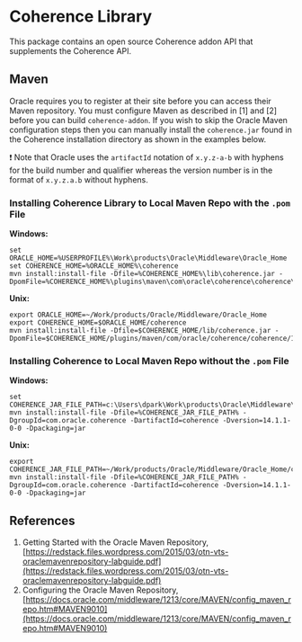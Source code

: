 # Coherence Library

This package contains an open source Coherence addon API that supplements the Coherence API.

## Maven

Oracle requires you to register at their site before you can access their Maven repository. You must configure Maven as described in [1] and [2] before you can build `coherence-addon`. If you wish to skip the Oracle Maven configuration steps then you can manually install the `coherence.jar` found in the Coherence installation directory as shown in the examples below.

:exclamation: Note that Oracle uses the `artifactId` notation of `x.y.z-a-b` with hyphens for the build number and qualifier whereas the version number is in the format of `x.y.z.a.b` without hyphens.

### Installing Coherence Library to Local Maven Repo with the `.pom` File

**Windows:**

```
set ORACLE_HOME=%USERPROFILE%\Work\products\Oracle\Middleware\Oracle_Home
set COHERENCE_HOME=%ORACLE_HOME%\coherence
mvn install:install-file -Dfile=%COHERENCE_HOME%\lib\coherence.jar -DpomFile=%COHERENCE_HOME%\plugins\maven\com\oracle\coherence\coherence\14.1.1\coherence.14.1.1.pom
```

**Unix:**

```
export ORACLE_HOME=~/Work/products/Oracle/Middleware/Oracle_Home
export COHERENCE_HOME=$ORACLE_HOME/coherence
mvn install:install-file -Dfile=$COHERENCE_HOME/lib/coherence.jar -DpomFile=$COHERENCE_HOME/plugins/maven/com/oracle/coherence/coherence/14.1.1/coherence.14.1.1.pom
```

### Installing Coherence to Local Maven Repo without the `.pom` File

**Windows:**

```dos
set COHERENCE_JAR_FILE_PATH=c:\Users\dpark\Work\products\Oracle\Middleware\Oracle_Home\coherence\lib\coherence.jar
mvn install:install-file -Dfile=%COHERENCE_JAR_FILE_PATH% -DgroupId=com.oracle.coherence -DartifactId=coherence -Dversion=14.1.1-0-0 -Dpackaging=jar
```

**Unix:**

```
export COHERENCE_JAR_FILE_PATH=~/Work/products/Oracle/Middleware/Oracle_Home/coherence/lib/coherence.jar
mvn install:install-file -Dfile=%COHERENCE_JAR_FILE_PATH% -DgroupId=com.oracle.coherence -DartifactId=coherence -Dversion=14.1.1-0-0 -Dpackaging=jar
```

## References

1. Getting Started with the Oracle Maven Repository, [https://redstack.files.wordpress.com/2015/03/otn-vts-oraclemavenrepository-labguide.pdf](https://redstack.files.wordpress.com/2015/03/otn-vts-oraclemavenrepository-labguide.pdf)
2. Configuring the Oracle Maven Repository, [https://docs.oracle.com/middleware/1213/core/MAVEN/config_maven_repo.htm#MAVEN9010](https://docs.oracle.com/middleware/1213/core/MAVEN/config_maven_repo.htm#MAVEN9010)
